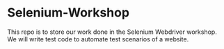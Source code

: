 Selenium-Workshop
=================

This repo is to store our work done in the Selenium Webdriver workshop. We will write test code to automate test scenarios of a website.
